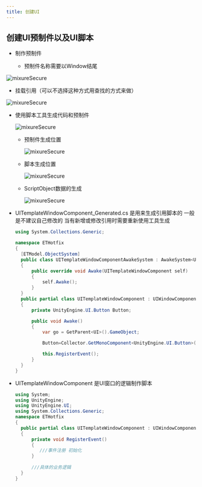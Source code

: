 ```yaml
---
title: 创建UI
---
```


## 创建UI预制件以及UI脚本

+ 制作预制件

  + 预制件名称需要以Window结尾


<img :src="$withBase('/image/project/chuangke.png')" alt="mixureSecure">

+ 挂载引用（可以不选择这种方式用查找的方式来做）

<img :src="$withBase('/image/project/addreference.png')" alt="mixureSecure">

+ 使用脚本工具生成代码和预制件

  <img :src="$withBase('/image/project/generateuiwindow.png')" alt="mixureSecure">

  + 预制件生成位置

    <img :src="$withBase('/image/project/generatedprefab.png')" alt="mixureSecure">

  + 脚本生成位置

    <img :src="$withBase('/image/project/generatedscript.png')" alt="mixureSecure">

  + ScriptObject数据的生成

    <img :src="$withBase('/image/project/odinuiwindow.png')" alt="mixureSecure">

+ UITemplateWindowComponent_Generated.cs 是用来生成引用脚本的 一般是不建议自己修改的 当有新增或修改引用时需要重新使用工具生成

  ````c#
  using System.Collections.Generic;
  
  namespace ETHotfix
  {
  	[ETModel.ObjectSystem]
  	public class UITemplateWindowComponentAwakeSystem : AwakeSystem<UITemplateWindowComponent>
  	{
  		public override void Awake(UITemplateWindowComponent self)
  		{
  			self.Awake();
  		}
  	}
  	public partial class UITemplateWindowComponent : UIWindowComponent
  	{
  		private UnityEngine.UI.Button Button;
  
  		public void Awake()
  		{
  			var go = GetParent<UI>().GameObject;
  
  			Button=Collector.GetMonoComponent<UnityEngine.UI.Button>("Button");
  
  			this.RegisterEvent();
  		}
  	}
  }
  ````

  

+ UITemplateWindowComponent 是UI窗口的逻辑制作脚本

  ````c#
  using System;
  using UnityEngine;
  using UnityEngine.UI;
  using System.Collections.Generic;
  namespace ETHotfix
  {
  	public partial class UITemplateWindowComponent : UIWindowComponent
  	{
  		private void RegisterEvent()
  		{
  		   ///事件注册 初始化
  		}
  		
  		///具体的业务逻辑
  	}
  }
  
  
  ````





